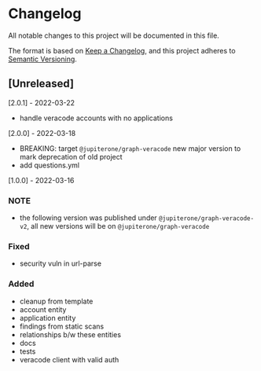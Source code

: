# Changelog

All notable changes to this project will be documented in this file.

The format is based on [Keep a Changelog](https://keepachangelog.com/en/1.0.0/),
and this project adheres to
[Semantic Versioning](https://semver.org/spec/v2.0.0.html).

## [Unreleased]

[2.0.1] - 2022-03-22

- handle veracode accounts with no applications

[2.0.0] - 2022-03-18

- BREAKING: target `@jupiterone/graph-veracode` new major version to mark
  deprecation of old project
- add questions.yml

[1.0.0] - 2022-03-16

### NOTE

- the following version was published under `@jupiterone/graph-veracode-v2`, all
  new versions will be on `@jupiterone/graph-veracode`

### Fixed

- security vuln in url-parse

### Added

- cleanup from template
- account entity
- application entity
- findings from static scans
- relationships b/w these entities
- docs
- tests
- veracode client with valid auth
